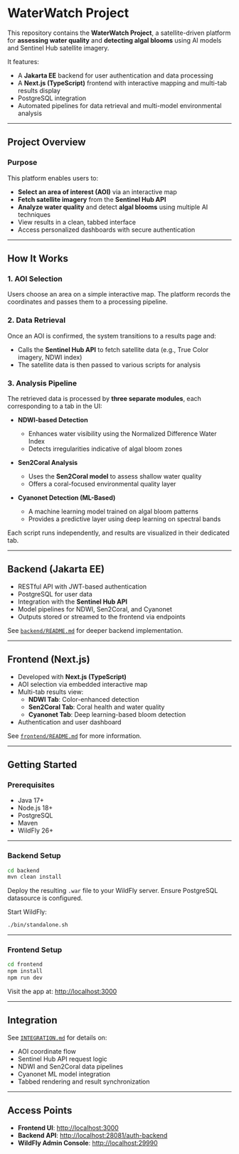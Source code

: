 # WaterWatch Project

This repository contains the **WaterWatch Project**, a satellite-driven platform for **assessing water quality** and **detecting algal blooms** using AI models and Sentinel Hub satellite imagery.

It features:

- A **Jakarta EE** backend for user authentication and data processing  
- A **Next.js (TypeScript)** frontend with interactive mapping and multi-tab results display  
- PostgreSQL integration  
- Automated pipelines for data retrieval and multi-model environmental analysis  

---

## Project Overview

### Purpose

This platform enables users to:

- **Select an area of interest (AOI)** via an interactive map  
- **Fetch satellite imagery** from the **Sentinel Hub API**  
- **Analyze water quality** and detect **algal blooms** using multiple AI techniques  
- View results in a clean, tabbed interface  
- Access personalized dashboards with secure authentication  

---

## How It Works

### 1. AOI Selection

Users choose an area on a simple interactive map. The platform records the coordinates and passes them to a processing pipeline.

### 2. Data Retrieval

Once an AOI is confirmed, the system transitions to a results page and:

- Calls the **Sentinel Hub API** to fetch satellite data (e.g., True Color imagery, NDWI index)  
- The satellite data is then passed to various scripts for analysis

### 3. Analysis Pipeline

The retrieved data is processed by **three separate modules**, each corresponding to a tab in the UI:

- **NDWI-based Detection**  
  - Enhances water visibility using the Normalized Difference Water Index  
  - Detects irregularities indicative of algal bloom zones

- **Sen2Coral Analysis**  
  - Uses the **Sen2Coral model** to assess shallow water quality  
  - Offers a coral-focused environmental quality layer

- **Cyanonet Detection (ML-Based)**  
  - A machine learning model trained on algal bloom patterns  
  - Provides a predictive layer using deep learning on spectral bands  

Each script runs independently, and results are visualized in their dedicated tab.

---

## Backend (Jakarta EE)

- RESTful API with JWT-based authentication  
- PostgreSQL for user data  
- Integration with the **Sentinel Hub API**  
- Model pipelines for NDWI, Sen2Coral, and Cyanonet  
- Outputs stored or streamed to the frontend via endpoints  

See [`backend/README.md`](backend/README.md) for deeper backend implementation.

---

## Frontend (Next.js)

- Developed with **Next.js (TypeScript)**  
- AOI selection via embedded interactive map  
- Multi-tab results view:
  - **NDWI Tab**: Color-enhanced detection  
  - **Sen2Coral Tab**: Coral health and water quality  
  - **Cyanonet Tab**: Deep learning-based bloom detection  
- Authentication and user dashboard  

See [`frontend/README.md`](frontend/README.md) for more information.

---

## Getting Started

### Prerequisites

- Java 17+  
- Node.js 18+  
- PostgreSQL  
- Maven  
- WildFly 26+

---

### Backend Setup

```bash
cd backend
mvn clean install
```

Deploy the resulting `.war` file to your WildFly server. Ensure PostgreSQL datasource is configured.

Start WildFly:

```bash
./bin/standalone.sh
```

---

### Frontend Setup

```bash
cd frontend
npm install
npm run dev
```

Visit the app at: [http://localhost:3000](http://localhost:3000)

---

## Integration

See [`INTEGRATION.md`](INTEGRATION.md) for details on:

- AOI coordinate flow  
- Sentinel Hub API request logic  
- NDWI and Sen2Coral data pipelines  
- Cyanonet ML model integration  
- Tabbed rendering and result synchronization  

---

## Access Points

- **Frontend UI**: [http://localhost:3000](http://localhost:3000)  
- **Backend API**: [http://localhost:28081/auth-backend](http://localhost:28081/auth-backend)  
- **WildFly Admin Console**: [http://localhost:29990](http://localhost:29990)  
